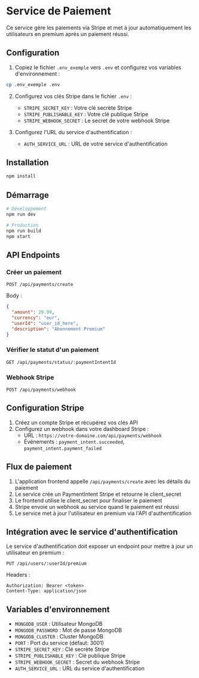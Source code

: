 # Service de Paiement

Ce service gère les paiements via Stripe et met à jour automatiquement les utilisateurs en premium après un paiement réussi.

## Configuration

1. Copiez le fichier `.env_exemple` vers `.env` et configurez vos variables d'environnement :

```bash
cp .env_exemple .env
```

2. Configurez vos clés Stripe dans le fichier `.env` :

   - `STRIPE_SECRET_KEY` : Votre clé secrète Stripe
   - `STRIPE_PUBLISHABLE_KEY` : Votre clé publique Stripe
   - `STRIPE_WEBHOOK_SECRET` : Le secret de votre webhook Stripe

3. Configurez l'URL du service d'authentification :
   - `AUTH_SERVICE_URL` : URL de votre service d'authentification

## Installation

```bash
npm install
```

## Démarrage

```bash
# Développement
npm run dev

# Production
npm run build
npm start
```

## API Endpoints

### Créer un paiement

```
POST /api/payments/create
```

Body :

```json
{
  "amount": 29.99,
  "currency": "eur",
  "userId": "user_id_here",
  "description": "Abonnement Premium"
}
```

### Vérifier le statut d'un paiement

```
GET /api/payments/status/:paymentIntentId
```

### Webhook Stripe

```
POST /api/payments/webhook
```

## Configuration Stripe

1. Créez un compte Stripe et récupérez vos clés API
2. Configurez un webhook dans votre dashboard Stripe :
   - URL : `https://votre-domaine.com/api/payments/webhook`
   - Événements : `payment_intent.succeeded`, `payment_intent.payment_failed`

## Flux de paiement

1. L'application frontend appelle `/api/payments/create` avec les détails du paiement
2. Le service crée un PaymentIntent Stripe et retourne le client_secret
3. Le frontend utilise le client_secret pour finaliser le paiement
4. Stripe envoie un webhook au service quand le paiement est réussi
5. Le service met à jour l'utilisateur en premium via l'API d'authentification

## Intégration avec le service d'authentification

Le service d'authentification doit exposer un endpoint pour mettre à jour un utilisateur en premium :

```
PUT /api/users/:userId/premium
```

Headers :

```
Authorization: Bearer <token>
Content-Type: application/json
```

## Variables d'environnement

- `MONGODB_USER` : Utilisateur MongoDB
- `MONGODB_PASSWORD` : Mot de passe MongoDB
- `MONGODB_CLUSTER` : Cluster MongoDB
- `PORT` : Port du service (défaut: 3001)
- `STRIPE_SECRET_KEY` : Clé secrète Stripe
- `STRIPE_PUBLISHABLE_KEY` : Clé publique Stripe
- `STRIPE_WEBHOOK_SECRET` : Secret du webhook Stripe
- `AUTH_SERVICE_URL` : URL du service d'authentification
